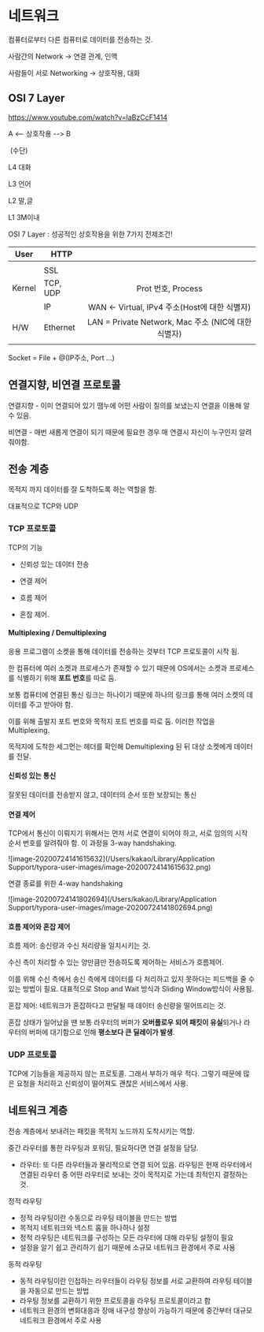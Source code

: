 # 네트워크

컴퓨터로부터 다른 컴퓨터로 데이터를 전송하는 것.

사람간의 Network -> 연결 관계, 인맥

사람들이 서로 Networking -> 상호작용, 대화



## OSI 7 Layer

https://www.youtube.com/watch?v=laBzCcF1414

A <-- 상호작용 --> B

​			(수단)

L4						대화

L3						언어

L2						말,글

L1						3M이내

OSI 7 Layer : 성공적인 상호작용을 위한 7가지 전제조건!

| User   | HTTP     |                                                     |
| ------ | -------- | :-------------------------------------------------: |
|        |          |                                                     |
|        | SSL      |                                                     |
| Kernel | TCP, UDP |                 Prot 번호, Process                  |
|        | IP       |    WAN <- Virtual, IPv4 주소(Host에 대한 식별자)    |
| H/W    | Ethernet | LAN = Private Network, Mac 주소 (NIC에 대한 식별자) |
|        |          |                                                     |



Socket = File + @(IP주소, Port ...)



## 연결지향, 비연결 프로토콜

연결지향 - 이미 연결되어 있기 땜누에 어떤 사람이 질의를 보냈는지 연결을 이용해 알 수 있음.

비연결 - 매번 새롭게 연결이 되기 때문에 필요한 경우 매 연결시 자신이 누구인지 알려줘야함. 



## 전송 계층

목적지 까지 데이터를 잘 도착하도록 하는 역할을 함.

대표적으로 TCP와 UDP



### TCP 프로토콜

TCP의 기능

- 신뢰성 있는 데이터 전송

- 연결 제어

- 흐름 제어

- 혼잡 제어.

  

#### Multiplexing / Demultiplexing

응용 프로그램이 소켓을 통해 데이터를 전송하는 것부터 TCP 프로토콜이 시작 됨.

한 컴퓨터에 여러 소켓과 프로세스가 존재할 수 있기 때문에 OS에서는 소켓과 프로세스를 식별하기 위해 **포트 번호**를 따로 둠.

보통 컴퓨터에 연결된 통신 링크는 하나이기 때문에 하나의 링크를 통해 여러 소켓의 데이터를 주고 받아야 함. 

이를 위해 출발지 포트 번호와 목적지 포트 번호를 따로 둠. 이러한 작업을 Multiplexing.

목적지에 도착한 세그먼는 헤더를 확인해 Demultiplexing 된 뒤 대상 소켓에게 데이터를 전달.



#### 신뢰성 있는 통신

잘못된 데이터를 전송받지 않고, 데이터의 순서 또한 보장되는 통신



#### 연결 제어

TCP에서 통신이 이뤄지기 위해서는 먼저 서로 연결이 되어야 하고, 서로 임의의 시작 순서 번호를 알려줘야 함. 이 과정을 3-way handshaking.

![image-20200724141615632](/Users/kakao/Library/Application Support/typora-user-images/image-20200724141615632.png)

연결 종료를 위한 4-way handshaking

![image-20200724141802694](/Users/kakao/Library/Application Support/typora-user-images/image-20200724141802694.png)



#### 흐름 제어와 혼잡 제어

흐름 제어: 송신량과 수신 처리량을 일치시키는 것.

수신 측이 처리할 수 있는 양만큼만 전송하도록 제어하는 서비스가 흐름제어.

이를 위해 수신 측에서 송신 측에게 데이터를 다 처리하고 있지 못하다는 피드백을 줄 수 있는 방법이 필요. 대표적으로 Stop and Wait 방식과 Sliding Window방식이 사용됨.

혼잡 제어: 네트워크가 혼잡하다고 판달될 때 데이터 송신량을 떨어뜨리는 것.

혼잡 상태가 일어났을 땐 보통 라우터의 버퍼가 **오버플로우 되어 패킷이 유실**되거나 라우터의 버퍼에 대기함으로 인해 **평소보다 큰 딜레이가 발생**.



### UDP 프로토콜

TCP에 기능들을 제공하지 않는 프로토콜. 그래서 부하가 매우 적다. 그렇기 때문에 많은 요청을 처리하고 신뢰성이 떨어져도 괜찮은 서비스에서 사용.



## 네트워크 계층

전송 계층에서 보내려는 패킷을 목적지 노드까지 도착시키는 역할.

중간 라우터를 통한 라우팅과 포워딩, 필요하다면 연결 설정을 담당.

- 라우터: 또 다른 라우터들과 물리적으로 연결 되어 있음. 라우팅은 현재 라우터에서 연결된 라우터 중 어떤 라우터로 보내는 것이 목적지로 가는데 최적인지 결정하는 것.

정적 라우팅

- 정적 라우팅이란 수동으로 라우팅 테이블을 만드는 방법
- 목적지 네트워크와 넥스트 홉을 하나하나 설정
- 정적 라우팅은 네트워크를 구성하는 모든 라우터에 대해 라우팅 설정이 필요
- 설정을 알기 쉽고 관리하기 쉽기 때문에 소규모 네트워크 환경에서 주로 사용

동적 라우팅

- 동적 라우팅이란 인접하는 라우터들이 라우팅 정보를 서로 교환하여 라우팅 테이블을 자동으로 만드는 방법
- 라우팅 정보를 교환하기 위한 프로토콜을 라우팅 프로토콜이라고 함
- 네트워크 환경의 변화대응과 장애 내구성 향상이 가능하기 때문에 중간부터 대규모 네트워크 환경에서 주로 사용
